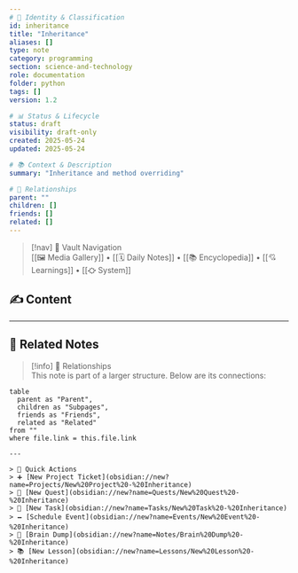 ```yaml
---
# 📄 Identity & Classification
id: inheritance
title: "Inheritance"
aliases: []
type: note
category: programming
section: science-and-technology
role: documentation
folder: python
tags: []
version: 1.2

# 📊 Status & Lifecycle
status: draft
visibility: draft-only
created: 2025-05-24
updated: 2025-05-24

# 📚 Context & Description
summary: "Inheritance and method overriding"

# 🧱 Relationships
parent: ""
children: []
friends: []
related: []
---
```


> [!nav] 🧱 Vault Navigation  
> [[🖼 Media Gallery]] • [[🗓 Daily Notes]] • [[📚 Encyclopedia]] • [[💘 Learnings]] • [[⛮  System]]

## ✍️ Content

<!-- Add content in this section -->







---

## 🔗 Related Notes

> [!info] 🧠 Relationships  
> This note is part of a larger structure. Below are its connections:

```dataview
table
  parent as "Parent",
  children as "Subpages",
  friends as "Friends",
  related as "Related"
from ""
where file.link = this.file.link

---

> 🌛 Quick Actions  
> ➕ [New Project Ticket](obsidian://new?name=Projects/New%20Project%20-%20Inheritance)  
> 🌹 [New Quest](obsidian://new?name=Quests/New%20Quest%20-%20Inheritance)  
> 🎯 [New Task](obsidian://new?name=Tasks/New%20Task%20-%20Inheritance)  
> 🗕 [Schedule Event](obsidian://new?name=Events/New%20Event%20-%20Inheritance)  
> 📝 [Brain Dump](obsidian://new?name=Notes/Brain%20Dump%20-%20Inheritance)  
> 📚 [New Lesson](obsidian://new?name=Lessons/New%20Lesson%20-%20Inheritance)
